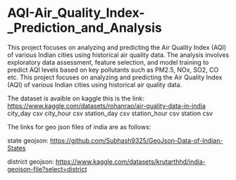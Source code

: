 # AQI-Air_Quality_Index-_Prediction_and_Analysis
This project focuses on analyzing and predicting the Air Quality Index (AQI) of various Indian cities using historical air quality data. The analysis involves exploratory data assessment, feature selection, and model training to predict AQI levels based on key pollutants such as PM2.5, NOx, SO2, CO etc. 
This project focuses on analyzing and predicting the Air Quality Index (AQI) of various Indian cities using historical air quality data.

The dataset is avaible on kaggle this is the link: https://www.kaggle.com/datasets/rohanrao/air-quality-data-in-india
city_day csv
city_hour csv
station_day csv
station_hour csv
station csv

The links for geo json files of india are as follows:

state geojson: https://github.com/Subhash9325/GeoJson-Data-of-Indian-States

district geojson: https://www.kaggle.com/datasets/krutarthhd/india-geojson-file?select=district
